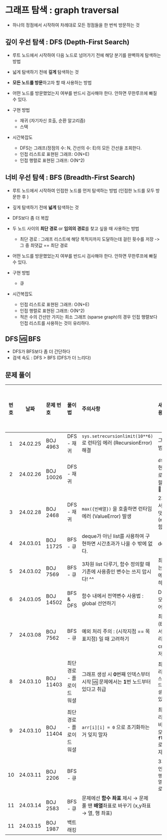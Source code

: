 # 그래프 탐색 : graph traversal

- 하나의 정점에서 시작하여 차례대로 모든 정점들을 한 번씩 방문하는 것

## 깊이 우선 탐색 : DFS (Depth-First Search)

- 루트 노드에서 시작하여 다음 노드로 넘어가기 전에 해당 분기를 완벽하게 탐색하는 방법
- 넓게 탐색하기 전에 **깊게** 탐색하는 것
- **모든 노드를 방문**하고자 할 때 사용하는 방법
- 어떤 노드를 방문했었는지 여부를 반드시 검사해야 한다. 안하면 무한루프에 빠질 수 있다.


- 구현 방법
    - 재귀 (자기자신 호출, 순환 알고리즘)
    - 스택
- 시간복잡도
    - DFS는 그래프(정점의 수: N, 간선의 수: E)의 모든 간선을 조회한다.
    - 인접 리스트로 표현된 그래프: O(N+E)
    - 인접 행렬로 표현된 그래프: O(N^2)

## 너비 우선 탐색 : BFS (Breadth-First Search)

- 루트 노드에서 시작하여 인접한 노드를 먼저 탐색하는 방법 (인접한 노드를 모두 방문한 후 )
- 깊게 탐색하기 전에 **넓게** 탐색하는 것
- DFS보다 좀 더 복잡
- 두 노드 사이의 **최단 경로** or **임의의 경로**를 찾고 싶을 때 사용하는 방법
    - 최단 경로 : 그래프 리스트에 해당 목적지까지 도달하는데 걸린 횟수를 저장 -> 그 중 최댓값 == 최단 경로
- 어떤 노드를 방문했었는지 여부를 반드시 검사해야 한다. 안하면 무한루프에 빠질 수 있다.


- 구현 방법
    - 큐
- 시간복잡도
    - 인접 리스트로 표현된 그래프: O(N+E)
    - 인접 행렬로 표현된 그래프: O(N^2)
    - 적은 수의 간선만 가지는 희소 그래프 (sparse graph)의 경우 인접 행렬보다 인접 리스트를 사용하는 것이 유리하다.

## DFS 🆚 BFS

- DFS가 BFS보다 좀 더 간단하다
- 검색 속도 : DFS > BFS (DFS가 더 느리다)

## 문제 풀이

| 번호 |    날짜    | 문제 번호     | 풀이법            | 주의사항                                                       | 새롭게 배운 내용                                                 | 다시 풀어보기 |
|:--:|:--------:|:----------|:---------------|:-----------------------------------------------------------|:----------------------------------------------------------|:-------:|
| 1  | 24.02.25 | BOJ 4963  | DFS - 재귀       | `sys.setrecursionlimit(10**6)`로 런타임 에러 (RecursionError) 해결 | 그래프 탐색 시 범위 제약 방법                                         |         |
| 2  | 24.02.26 | BOJ 10026 | DFS - 재귀       |                                                            | `dfs()` 함수 구현시 파라미터로 뭘 넘겨야 할까? (고민중🧐)                    |         |
| 3  | 24.02.28 | BOJ 2468  | DFS - 재귀       | `max({빈배열})` 을 호출하면 런타임 에러 (ValueError) 발생                 | 2차원 배열에서 최솟값, 최댓값 찾는 방법 (`min`, `max`, `map` 함수 사용)       |         |
| 4  | 24.03.01 | BOJ 11725 | BFS - 큐        | deque가 아닌 list를 사용하여 구현하면 시간초과가 나올 수 밖에 없다.                | deque 사용법                                                 |         |
| 5  | 24.03.02 | BOJ 7569  | BFS - 큐        | 3차원 list 다루기, 함수 정의할 때 기존에 사용중인 변수는 쓰지 맙시다! ^^             | 최단거리 구하는 방법 : 배열에 cnt를 저장하기                               |         |
| 6  | 24.03.05 | BOJ 14502 | BFS & DFS      | 함수 내에서 전역변수 사용법 : global 선언하기                              | DFS와 BFS를 모두 써야하는 어려운 문제ㅠ                                 |    ✅    |
| 7  | 24.03.08 | BOJ 7562  | BFS - 큐        | 예외 처리 주의 : (시작지점 == 목표지점) 일 때 고려하기                         | 최단경로 (BFS) 문제에서는 그래프/리스트 자체에 cnt 누적값을 저장                  |         |
| 8  | 24.03.10 | BOJ 11403 | 최단경로 - 플로이드 워셜 | 그래프 생성 시 **0**번째 인덱스부터 시작 🆚 문제에서는 **1**번 노드부터 있다고 취급      | 최단경로 알고리즘에는 `다익스트라`, `벨만포드`, `플로이드 워셜` 알고리즘이 있다.          |         |
| 9  | 24.03.10 | BOJ 11404 | 최단경로 - 플로이드 워셜 | `arr[i][i] = 0` 으로 초기화하는거 잊지 말자                            | 최단경로 알고리즘에서 최소비용 테이블의 모든 값을 **`float('inf')`** 로 초기화 해주자! |         |
| 10 | 24.03.11 | BOJ 2206  | BFS - 큐        |                                                            | 3차원 배열 선언 시 `[[[높이] 행 개수(세로)] 열 개수(가로)]` 로 선언해야 됨         |    ✅    |
| 11 | 24.03.14 | BOJ 2583  | BFS - 큐        | 문제에선 **함수 좌표** 제시 → 문제 풀 땐 **배열**좌표로 바꾸기 (x,y좌표 → 열, 행 좌표) |                                                           |         |
| 11 | 24.03.15 | BOJ 1987  | 백트래킹           |                                                            |                                                           |         |

